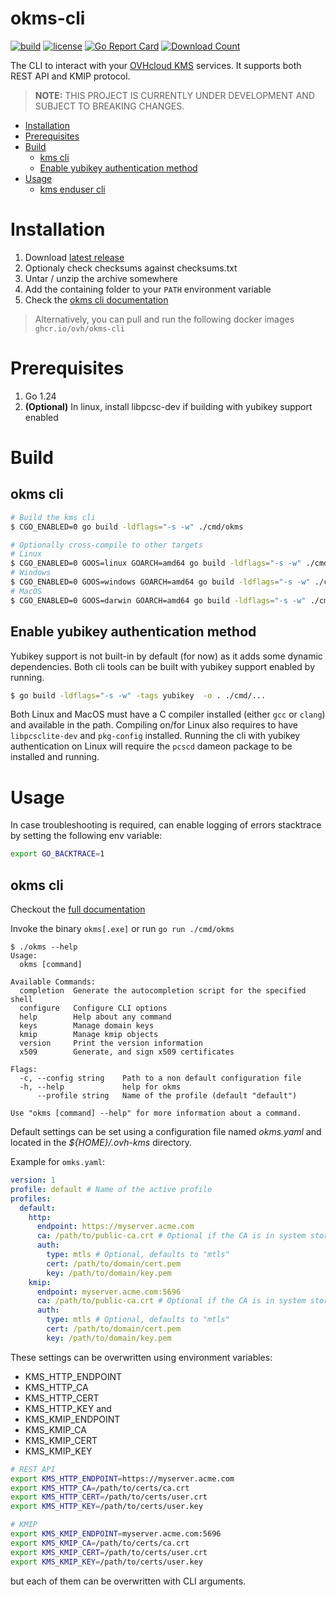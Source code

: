 # okms-cli
[![build](https://github.com/ovh/okms-cli/actions/workflows/main-branch.yaml/badge.svg?branch=main)](https://github.com/ovh/okms-cli/actions/workflows/main-branch.yaml) [![license](https://img.shields.io/badge/license-Apache%202.0-red.svg?style=flat)](https://raw.githubusercontent.com/ovh/okms-sdk-go/master/LICENSE) [![Go Report Card](https://goreportcard.com/badge/github.com/ovh/okms-cli)](https://goreportcard.com/report/github.com/ovh/okms-cli) [![Download Count](https://img.shields.io/github/downloads/ovh/okms-cli/total.svg)](https://github.com/ovh/okms-cli/releases/latest)

The CLI to interact with your [OVHcloud KMS](https://help.ovhcloud.com/csm/en-ie-kms-quick-start?id=kb_article_view&sysparm_article=KB0063362) services.
It supports both REST API and KMIP protocol.

> **NOTE:** THIS PROJECT IS CURRENTLY UNDER DEVELOPMENT AND SUBJECT TO BREAKING CHANGES.

<!-- TOC start (generated with https://github.com/derlin/bitdowntoc) -->

- [Installation](#installation)
- [Prerequisites](#prerequisites)
- [Build](#build)
   * [kms cli](#kms-cli)
   * [Enable yubikey authentication method](#enable-yubikey-authentication-method)
- [Usage](#usage)
   * [kms enduser cli](#kms-enduser-cli)

<!-- TOC end -->

<!-- TOC --><a name="installation"></a>
# Installation
1. Download [latest release](https://github.com/ovh/okms-cli/releases/latest)
2. Optionaly check checksums against checksums.txt
3. Untar / unzip the archive somewhere
4. Add the containing folder to your `PATH` environment variable
5. Check the [okms cli documentation](./doc/okms.md)

> Alternatively, you can pull and run the following docker images `ghcr.io/ovh/okms-cli`

<!-- TOC --><a name="prerequisites"></a>
# Prerequisites

1. Go 1.24
2. **(Optional)** In linux, install libpcsc-dev if building with yubikey support enabled

<!-- TOC --><a name="build"></a>
# Build

<!-- TOC --><a name="kms-cli"></a>
## okms cli

```bash
# Build the kms cli
$ CGO_ENABLED=0 go build -ldflags="-s -w" ./cmd/okms

# Optionally cross-compile to other targets
# Linux
$ CGO_ENABLED=0 GOOS=linux GOARCH=amd64 go build -ldflags="-s -w" ./cmd/okms
# Windows
$ CGO_ENABLED=0 GOOS=windows GOARCH=amd64 go build -ldflags="-s -w" ./cmd/okms
# MacOS
$ CGO_ENABLED=0 GOOS=darwin GOARCH=amd64 go build -ldflags="-s -w" ./cmd/okms
```

<!-- TOC --><a name="enable-yubikey-authentication-method"></a>
## Enable yubikey authentication method
Yubikey support is not built-in by default (for now) as it adds some dynamic dependencies. Both cli tools can be built with
yubikey support enabled by running.
```bash
$ go build -ldflags="-s -w" -tags yubikey  -o . ./cmd/...
```
Both Linux and MacOS must have a C compiler installed (either `gcc` or `clang`) and available in the path.
Compiling on/for Linux also requires to have `libpcsclite-dev` and `pkg-config` installed.
Running the cli with yubikey authentication on Linux will require the `pcscd` dameon package to be installed and running.

<!-- TOC --><a name="usage"></a>
# Usage

In case troubleshooting is required, can enable logging of errors stacktrace by setting the following env variable:
```bash
export GO_BACKTRACE=1
```

<!-- TOC --><a name="kms-enduser-cli"></a>
## okms cli

Checkout the [full documentation](./doc/okms.md)

Invoke the binary `okms[.exe]` or run `go run ./cmd/okms`

```
$ ./okms --help            
Usage:
  okms [command]

Available Commands:
  completion  Generate the autocompletion script for the specified shell
  configure   Configure CLI options
  help        Help about any command
  keys        Manage domain keys
  kmip        Manage kmip objects
  version     Print the version information
  x509        Generate, and sign x509 certificates

Flags:
  -c, --config string    Path to a non default configuration file
  -h, --help             help for okms
      --profile string   Name of the profile (default "default")

Use "okms [command] --help" for more information about a command.
```

Default settings can be set using a configuration file named _okms.yaml_ and located in the _${HOME}/.ovh-kms_ directory.

Example for `omks.yaml`:

```yaml
version: 1
profile: default # Name of the active profile
profiles:
  default:
    http:
      endpoint: https://myserver.acme.com
      ca: /path/to/public-ca.crt # Optional if the CA is in system store
      auth:
        type: mtls # Optional, defaults to "mtls"
        cert: /path/to/domain/cert.pem
        key: /path/to/domain/key.pem
    kmip:
      endpoint: myserver.acme.com:5696
      ca: /path/to/public-ca.crt # Optional if the CA is in system store
      auth:
        type: mtls # Optional, defaults to "mtls"
        cert: /path/to/domain/cert.pem
        key: /path/to/domain/key.pem
```

These settings can be overwritten using environment variables:

- KMS_HTTP_ENDPOINT
- KMS_HTTP_CA
- KMS_HTTP_CERT
- KMS_HTTP_KEY
and
- KMS_KMIP_ENDPOINT
- KMS_KMIP_CA
- KMS_KMIP_CERT
- KMS_KMIP_KEY

```bash
# REST API
export KMS_HTTP_ENDPOINT=https://myserver.acme.com
export KMS_HTTP_CA=/path/to/certs/ca.crt
export KMS_HTTP_CERT=/path/to/certs/user.crt
export KMS_HTTP_KEY=/path/to/certs/user.key

# KMIP
export KMS_KMIP_ENDPOINT=myserver.acme.com:5696
export KMS_KMIP_CA=/path/to/certs/ca.crt
export KMS_KMIP_CERT=/path/to/certs/user.crt
export KMS_KMIP_KEY=/path/to/certs/user.key
```

but each of them can be overwritten with CLI arguments.
